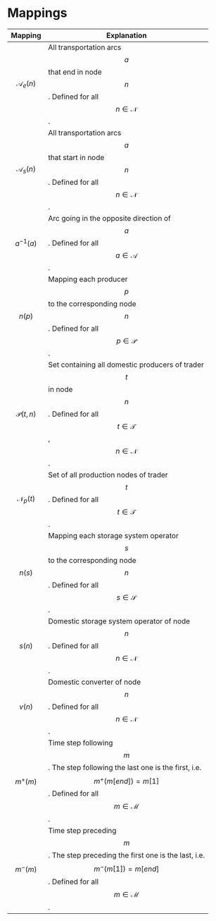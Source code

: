 # Mappings

|Mapping | Explanation |
|--- | --- |
$$\mathcal{A}_e(n)$$ | All transportation arcs $$a$$ that end in node $$n$$. Defined for all $$n \in \mathcal{N}$$.|
$$\mathcal{A}_s(n)$$ | All transportation arcs $$a$$ that start in node $$n$$. Defined for all $$n \in \mathcal{N}$$.|
$$a^{-1}(a)$$ | Arc going in the opposite direction of $$a$$. Defined for all $$a \in \mathcal{A}$$.|
$$n(p)$$ | Mapping each producer $$p$$ to the corresponding node $$n$$. Defined for all $$p \in \mathcal{P}$$.|
$$\mathcal{P}(t,n)$$ | Set containing all domestic producers of trader $$t$$ in node $$n$$. Defined for all $$t \in \mathcal{T}$$, $$n \in \mathcal{N}$$. |
$$\mathcal{N}_p(t)$$ | Set of all production nodes of trader $$t$$. Defined for all $$t \in \mathcal{T}$$.|
$$n(s)$$ | Mapping each storage system operator $$s$$ to the corresponding node $$n$$. Defined for all $$s \in \mathcal{S}$$.|
$$s(n)$$ | Domestic storage system operator of node $$n$$. Defined for all $$n \in \mathcal{N}$$.|
$$v(n)$$ | Domestic converter of node $$n$$. Defined for all $$n \in \mathcal{N}$$.|
$$m^{+}(m)$$ | Time step following $$m$$. The step following the last one is the first, i.e. $$m^{+}(m[end]) = m[1]$$. Defined for all $$m \in \mathcal{M}$$.|
$$m^{-}(m)$$ | Time step preceding  $$m$$. The step preceding the first one is the last, i.e. $$m^{-}(m[1]) = m[end]$$. Defined for all $$m \in \mathcal{M}$$.|
